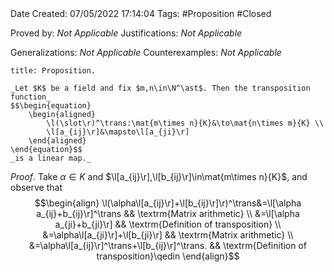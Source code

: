 <br />
<br />

Date Created: 07/05/2022 17:14:04
Tags: #Proposition #Closed

Proved by: _Not Applicable_
Justifications: _Not Applicable_

Generalizations: _Not Applicable_
Counterexamples: _Not Applicable_

``` ad-Proposition
title: Proposition.

_Let $K$ be a field and fix $m,n\in\N^\ast$. Then the transposition function_
$$\begin{equation}
    \begin{aligned}
        \l(\slot\r)^\trans:\mat{m\times n}{K}&\to\mat{n\times m}{K} \\
        \l[a_{ij}\r]&\mapsto\l[a_{ji}\r]
    \end{aligned}
\end{equation}$$
_is a linear map._

```

_Proof_. Take $\alpha\in K$ and $\l[a_{ij}\r],\l[b_{ij}\r]\in\mat{m\times n}{K}$, and observe that
$$\begin{align}
    \l(\alpha\l[a_{ij}\r]+\l[b_{ij}\r]\r)^\trans&=\l[\alpha a_{ij}+b_{ij}\r]^\trans && \textrm{Matrix arithmetic} \\
    &=\l[\alpha a_{ji}+b_{ji}\r] && \textrm{Definition of transposition} \\
    &=\alpha\l[a_{ji}\r]+\l[b_{ji}\r] && \textrm{Matrix arithmetic} \\
    &=\alpha\l[a_{ij}\r]^\trans+\l[b_{ij}\r]^\trans. && \textrm{Definition of transposition}\qedin
\end{align}$$
